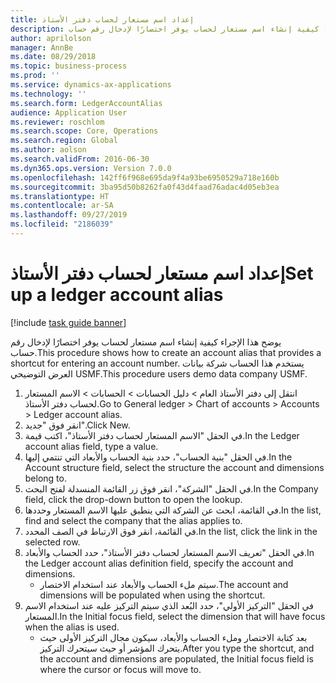 ```yaml
---
title: إعداد اسم مستعار لحساب دفتر الأستاذ‬
description: يوضح هذا الإجراء كيفية إنشاء اسم مستعار لحساب يوفر اختصارًا لإدخال رقم حساب.
author: aprilolson
manager: AnnBe
ms.date: 08/29/2018
ms.topic: business-process
ms.prod: ''
ms.service: dynamics-ax-applications
ms.technology: ''
ms.search.form: LedgerAccountAlias
audience: Application User
ms.reviewer: roschlom
ms.search.scope: Core, Operations
ms.search.region: Global
ms.author: aolson
ms.search.validFrom: 2016-06-30
ms.dyn365.ops.version: Version 7.0.0
ms.openlocfilehash: 142ff6f968e695da9f4a93be6950529a718e160b
ms.sourcegitcommit: 3ba95d50b8262fa0f43d4faad76adac4d05eb3ea
ms.translationtype: HT
ms.contentlocale: ar-SA
ms.lasthandoff: 09/27/2019
ms.locfileid: "2186039"
---
```

# <a name="set-up-a-ledger-account-alias"></a><span data-ttu-id="18aa5-103">إعداد اسم مستعار لحساب دفتر الأستاذ‬</span><span class="sxs-lookup"><span data-stu-id="18aa5-103">Set up a ledger account alias</span></span>

[!include [task guide banner](../../includes/task-guide-banner.md)]

<span data-ttu-id="18aa5-104">يوضح هذا الإجراء كيفية إنشاء اسم مستعار لحساب يوفر اختصارًا لإدخال رقم حساب.</span><span class="sxs-lookup"><span data-stu-id="18aa5-104">This procedure shows how to create an account alias that provides a shortcut for entering an account number.</span></span> <span data-ttu-id="18aa5-105">يستخدم هذا الحساب شركة بيانات العرض التوضيحي USMF.</span><span class="sxs-lookup"><span data-stu-id="18aa5-105">This procedure users demo data company USMF.</span></span>

1. <span data-ttu-id="18aa5-106">انتقل إلى دفتر الأستاذ العام > دليل الحسابات > الحسابات > الاسم المستعار لحساب دفتر الأستاذ.</span><span class="sxs-lookup"><span data-stu-id="18aa5-106">Go to General ledger > Chart of accounts > Accounts > Ledger account alias.</span></span>
2. <span data-ttu-id="18aa5-107">انقر فوق "جديد".</span><span class="sxs-lookup"><span data-stu-id="18aa5-107">Click New.</span></span>
3. <span data-ttu-id="18aa5-108">في الحقل "الاسم المستعار لحساب دفتر الأستاذ"، اكتب قيمة.</span><span class="sxs-lookup"><span data-stu-id="18aa5-108">In the Ledger account alias field, type a value.</span></span>
4. <span data-ttu-id="18aa5-109">في الحقل "بنية الحساب"، حدد بنية الحساب والأبعاد التي تنتمي إليها.</span><span class="sxs-lookup"><span data-stu-id="18aa5-109">In the Account structure field, select the structure the account and dimensions belong to.</span></span>
5. <span data-ttu-id="18aa5-110">في الحقل "الشركة"، انقر فوق زر القائمة المنسدلة لفتح البحث.</span><span class="sxs-lookup"><span data-stu-id="18aa5-110">In the Company field, click the drop-down button to open the lookup.</span></span>
6. <span data-ttu-id="18aa5-111">في القائمة، ابحث عن الشركة التي ينطبق عليها الاسم المستعار وحددها.</span><span class="sxs-lookup"><span data-stu-id="18aa5-111">In the list, find and select the company that the alias applies to.</span></span>
7. <span data-ttu-id="18aa5-112">في القائمة، انقر فوق الارتباط في الصف المحدد.</span><span class="sxs-lookup"><span data-stu-id="18aa5-112">In the list, click the link in the selected row.</span></span>
8. <span data-ttu-id="18aa5-113">في الحقل "تعريف الاسم المستعار لحساب دفتر الأستاذ"، حدد الحساب والأبعاد.</span><span class="sxs-lookup"><span data-stu-id="18aa5-113">In the Ledger account alias definition field, specify the account and dimensions.</span></span>
    * <span data-ttu-id="18aa5-114">سيتم ملء الحساب والأبعاد عند استخدام الاختصار.</span><span class="sxs-lookup"><span data-stu-id="18aa5-114">The account and dimensions will be populated when using the shortcut.</span></span>  
9. <span data-ttu-id="18aa5-115">في الحقل "التركيز الأولي"، حدد البُعد الذي سيتم التركيز عليه عند استخدام الاسم المستعار.</span><span class="sxs-lookup"><span data-stu-id="18aa5-115">In the Initial focus field, select the dimension that will have focus when the alias is used.</span></span>
    * <span data-ttu-id="18aa5-116">بعد كتابة الاختصار وملء الحساب والأبعاد، سيكون مجال التركيز الأولى حيث يتحرك المؤشر أو حيث سيتحرك التركيز.</span><span class="sxs-lookup"><span data-stu-id="18aa5-116">After you type the shortcut, and the account and dimensions are populated, the Initial focus field is where the cursor or focus will move to.</span></span>  

